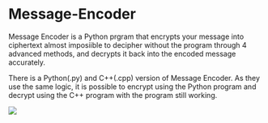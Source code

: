 # Message-Encoder
Message Encoder is a Python prgram that encrypts your message into ciphertext almost imposiible to decipher without the program through 4 advanced methods, and decrypts it back into the encoded message accurately.

There is a Python(.py) and C++(.cpp) version of Message Encoder. As they use the same logic, it is possible to encrypt using the Python program and decrypt using the C++ program with the program still working.

![](https://view-counter.tobyhagan.com/?user=ShashCode2348/Message-Encoder)

